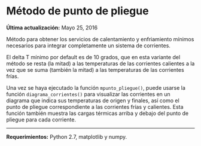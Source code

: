 # Método de punto de pliegue

**Última actualización:** Mayo 25, 2016

Método para obtener los servicios de calentamiento y enfriamiento mínimos
necesarios para integrar completamente un sistema de corrientes.

El delta T mínimo por default es de 10 grados, que en esta variante del método
se resta (la mitad) a las temperaturas de las corrientes calientes a la vez que
se suma (también la mitad) a las temperaturas de las corrientes frías.

Una vez se haya ejecutado la función `mpunto_pliegue()`, puede usarse la función
`diagrama_corrientes()` para visualizar las corrientes en un diagrama que indica
sus temperaturas de origen y finales, así como el punto de pliegue correspondiente 
a las corrientes frías y calientes. Esta función también muestra las cargas
térmicas arriba y debajo del punto de pliegue para cada corriente.

---
**Requerimientos:** Python 2.7, matplotlib y numpy.
